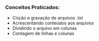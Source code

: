 ### Conceitos Praticados:
- Crição e gravação de arquivos .txt
- Acrescentando conteúdos aos arquivos
- Dividindo o arquivo em colunas
- Contagem de linhas e colunas
